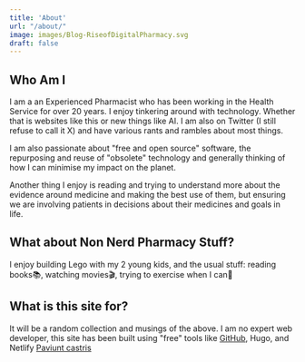 ```yaml
---
title: 'About'
url: "/about/"
image: images/Blog-RiseofDigitalPharmacy.svg
draft: false
---
```


## Who Am I

I am a an Experienced Pharmacist who has been working in the Health Service for over 20 years. I enjoy tinkering around with technology. Whether that is websites like this or new things like AI. I am also on Twitter (I still refuse to call it X) and have various rants and rambles about most things.

I am also passionate about "free and open source" software, the repurposing and reuse of "obsolete" technology and generally thinking of how I can minimise my impact on the planet.

Another thing I enjoy is reading and trying to understand more about the evidence around medicine and making the best use of them, but ensuring we are involving patients in decisions about their medicines and goals in life.

## What about Non Nerd Pharmacy Stuff?

I enjoy building Lego with my 2 young kids, and the usual stuff: reading books📚, watching movies🎬, trying to exercise when I can🏃

## What is this site for?

It will be a random collection and musings of the above. I am no expert web developer, this site has been built using "free" tools like [GitHub](https://github.com/), Hugo, and Netlify [Paviunt castris](#nemorisque-urimur-violentus)